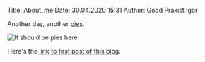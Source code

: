 Title: About_me
Date: 30.04.2020 15:31
Author: Good Praxist Igor

Another day, another [pies]({static}../pictures/pies.jpeg).

![It should be pies here]({static}../pictures/pies.jpeg)

Here's the [link to first post of this blog]({filename}../first.md).